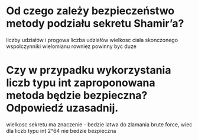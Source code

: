 # Od czego zależy bezpieczeństwo metody podziału sekretu Shamir’a?

liczby udziałów i progowa liczba udziałów
wielkosc ciala skonczonego
wspolczynniki wielomianu rowniez powinny byc duze

# Czy w przypadku wykorzystania liczb typu int zaproponowana metoda będzie bezpieczna? Odpowiedź uzasadnij.

wielkosc sekretu ma znaczenie - bedzie latwa do zlamania brute force, wiec dla liczb typu int 2^64 nie bedzie bezpieczna

